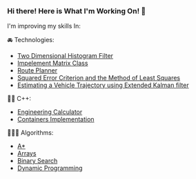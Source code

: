 ### Hi there! Here is What I'm Working On! 👋

<!--
**13RUS/13RUS** is a ✨ _special_ ✨ repository because its `README.md` (this file) appears on your GitHub profile.
-->

I'm improving my skills In:

🚘 Technologies:
- [Two Dimensional Histogram Filter](https://github.com/13RUS/Probabilistic-Robotics/tree/main/Intro-To-Self-Driving-Cars/Project%201-Two%20Dimensional%20Histogram%20Filter)
- [Impelement Matrix Class](https://github.com/13RUS/Probabilistic-Robotics/tree/main/Intro-To-Self-Driving-Cars/Project%202-Implement%20Matrix%20Class)
- [Route Planner](https://github.com/13RUS/Probabilistic-Robotics/tree/main/Intro-To-Self-Driving-Cars/Project%204-Implement%20Route%20%20Planner)
- [Squared Error Criterion and the Method of Least Squares](https://github.com/13RUS/Probabilistic-Robotics/tree/main/State-Estimation-and-Localization-for-Self-Driving-Cars/Week%2001/Notebook)
- [Estimating a Vehicle Trajectory using Extended Kalman filter](https://github.com/13RUS/Probabilistic-Robotics/tree/main/State-Estimation-and-Localization-for-Self-Driving-Cars/Week%2002/Notebook)


🙎‍♂️ C++:
- [Engineering Calculator](https://github.com/13RUS/Cpp-Code/tree/main/otus-cpp-basics/04.calculator)
- [Containers Implementation](https://github.com/13RUS/Cpp-Code/tree/main/otus-cpp-basics/06.containers)

🧑🏻‍💻 Algorithms:
- [A*](https://github.com/13RUS/Cpp-Code/tree/main/A*%20search)
- [Arrays](https://github.com/13RUS/LeetCodeProblems/tree/main/Array)
- [Binary Search](https://github.com/13RUS/LeetCodeProblems/tree/main/BinarySearch)
- [Dynamic Programming](https://github.com/13RUS/LeetCodeProblems/tree/main/DynamicProgramming)

